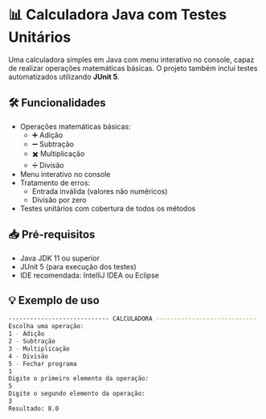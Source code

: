 # 📊 Calculadora Java com Testes Unitários

Uma calculadora simples em Java com menu interativo no console, capaz de realizar operações matemáticas básicas. O projeto também inclui testes automatizados utilizando **JUnit 5**.

## 🛠️ Funcionalidades

- Operações matemáticas básicas:
  - ➕ Adição
  - ➖ Subtração
  - ✖️ Multiplicação
  - ➗ Divisão
- Menu interativo no console
- Tratamento de erros:
  - Entrada inválida (valores não numéricos)
  - Divisão por zero
- Testes unitários com cobertura de todos os métodos

## 📥 Pré-requisitos

- Java JDK 11 ou superior
- JUnit 5 (para execução dos testes)
- IDE recomendada: IntelliJ IDEA ou Eclipse

## 💡 Exemplo de uso

```bash
---------------------------- CALCULADORA ----------------------------
Escolha uma operação: 
1 - Adição 
2 - Subtração
3 - Multiplicação
4 - Divisão
5 - Fechar programa
1
Digite o primeiro elemento da operação: 
5
Digite o segundo elemento da operação:
3
Resultado: 8.0








